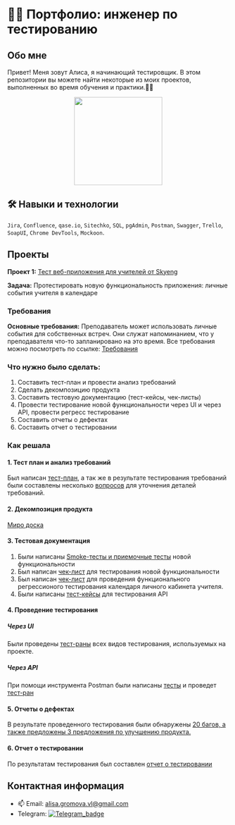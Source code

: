 # :woman_technologist: Портфолио: инженер по тестированию
## Обо мне
Привет! Меня зовут Алиса, я начинающий тестировщик.
В этом репозитории вы можете найти некоторые из моих проектов, выполненных во время обучения и практики.:woman_student:

<div id="header" align="center">
  <img src="https://media.giphy.com/media/LBWDvBC8F5kbxOI8Ms/giphy.gif" width="200"/>
</div>   

## :hammer_and_wrench: Навыки и технологии
``Jira``, ``Confluence``, ``qase.io``, ``Sitechko``, ``SQL``, ``pgAdmin``, ``Postman``, ``Swagger``, ``Trello``, ``SoapUI``, ``Chrome DevTools``, ``Mockoon``.

## Проекты
**Проект 1:** [Тест веб-приложения для учителей от Skyeng](https://github.com/AlisaGromova/My-portfolio/blob/main/Projects/%D0%9A%D0%B0%D0%BB%D0%B5%D0%BD%D0%B4%D0%B0%D1%80%D1%8C.md)

**Задача:** Протестировать новую функциональность приложения: личные события учителя в календаре
### Требования
**Основные требования:** Преподаватель может использовать личные события для собственных встреч. Они служат напоминанием, что у преподавателя что-то запланировано на это время.
Все требования можно посмотреть по ссылке: [Требования](https://skyengpublic.notion.site/6746e543d02c43879de0057cafe196b0)
### Что нужно было сделать:
1. Составить тест-план и провести анализ требований
2. Сделать декомпозицию продукта
3. Составить тестовую документацию (тест-кейсы, чек-листы)
4. Провести тестирование новой функциональности через UI и через API, провести регресс тестирование
5. Составить отчеты о дефектах
6. Составить отчет о тестировании
### Как решала
#### 1. Тест план и анализ требований
Был написан [тест-план](https://github.com/AlisaGromova/My-portfolio/blob/main/%D0%9A%D0%B0%D0%BB%D0%B5%D0%BD%D0%B4%D0%B0%D1%80%D1%8C%20SkyEng%20/%D0%A2%D0%B5%D1%81%D1%82-%D0%BF%D0%BB%D0%B0%D0%BD.md), а так же в результате тестирования требований были составлены несколько [вопросов](https://github.com/AlisaGromova/My-portfolio/blob/main/%D0%9A%D0%B0%D0%BB%D0%B5%D0%BD%D0%B4%D0%B0%D1%80%D1%8C%20SkyEng%20/%D0%A2%D0%B5%D1%81%D1%82%D0%B8%D1%80%D0%BE%D0%B2%D0%B0%D0%BD%D0%B8%D0%B5%20%D1%82%D1%80%D0%B5%D0%B1%D0%BE%D0%B2%D0%B0%D0%BD%D0%B8%D0%B9.md)  для уточнения деталей требований.

#### 2. Декомпозиция продукта
[Миро доска](https://miro.com/app/board/uXjVMVKtFGg=/?share_link_id=819397511490)

#### 3. Тестовая документация
1. Были написаны [Smoke-тесты и приемочные тесты](https://github.com/AlisaGromova/My-portfolio/blob/main/%D0%9A%D0%B0%D0%BB%D0%B5%D0%BD%D0%B4%D0%B0%D1%80%D1%8C%20SkyEng%20/%D0%A2%D0%B5%D1%81%D1%82%20%D0%BA%D0%B5%D0%B9%D1%81%D1%8B.md) новой функциональности
2. Был написан [чек-лист](https://github.com/AlisaGromova/My-portfolio/blob/main/%D0%9A%D0%B0%D0%BB%D0%B5%D0%BD%D0%B4%D0%B0%D1%80%D1%8C%20SkyEng%20/%D0%A7%D0%B5%D0%BA%20%D0%BB%D0%B8%D1%81%D1%82%D1%8B.md)  для тестирования новой функциональности
3. Был написан [чек-лист](https://github.com/AlisaGromova/My-portfolio/blob/main/%D0%9A%D0%B0%D0%BB%D0%B5%D0%BD%D0%B4%D0%B0%D1%80%D1%8C%20SkyEng%20/%D0%A7%D0%B5%D0%BA-%D0%BB%D0%B8%D1%81%D1%82%D1%8B%20%D1%80%D0%B5%D0%B3%D1%80%D0%B5%D1%81%D1%81.md) для проведения функционального регрессионого тестирования календаря личного кабинета учителя.
4. Были написаны [тест-кейсы](https://github.com/AlisaGromova/My-portfolio/blob/main/%D0%9A%D0%B0%D0%BB%D0%B5%D0%BD%D0%B4%D0%B0%D1%80%D1%8C%20SkyEng%20/%D0%A2%D0%B5%D1%81%D1%82%D1%8B%20API.md) для тестирования API

#### 4. Проведение тестирования
##### Через UI
Были проведены [тест-раны](https://github.com/AlisaGromova/My-portfolio/blob/main/%D0%9A%D0%B0%D0%BB%D0%B5%D0%BD%D0%B4%D0%B0%D1%80%D1%8C%20SkyEng%20/%D0%9F%D1%80%D0%BE%D0%B2%D0%B5%D0%B4%D0%B5%D0%BD%D0%B8%D0%B5%20%D1%82%D0%B5%D1%81%D1%82%D0%B8%D1%80%D0%BE%D0%B2%D0%B0%D0%BD%D0%B8%D1%8F.md) всех видов тестирования, используемых на проекте.
##### Через API
При помощи инструмента Postman были написаны [тесты](https://github.com/AlisaGromova/My-portfolio/blob/main/%D0%9A%D0%B0%D0%BB%D0%B5%D0%BD%D0%B4%D0%B0%D1%80%D1%8C%20SkyEng%20/API%20%D1%82%D0%B5%D1%81%D1%82%D1%8B%20%D1%81%D0%BF%D0%B8%D1%81%D0%BE%D0%BA) и проведет [тест-ран](https://github.com/AlisaGromova/My-portfolio/blob/main/%D0%9A%D0%B0%D0%BB%D0%B5%D0%BD%D0%B4%D0%B0%D1%80%D1%8C%20SkyEng%20/%D0%A2%D0%B5%D1%81%D1%82%20%D1%80%D0%B0%D0%BD%20%D0%9F%D0%BE%D1%81%D1%82%D0%BC%D0%B0%D0%BD.md)

#### 5. Отчеты о дефектах
В результате проведенного тестирования были обнаружены [20 багов, а также предложены 3 предложения по улучшению продукта.](https://github.com/AlisaGromova/My-portfolio/blob/main/%D0%9A%D0%B0%D0%BB%D0%B5%D0%BD%D0%B4%D0%B0%D1%80%D1%8C%20SkyEng%20/%D0%91%D0%B0%D0%B3-%D1%80%D0%B5%D0%BF%D0%BE%D1%80%D1%82%D1%8B.md)
#### 6. Отчет о тестировании
По результатам тестирования был составлен [отчет о тестировании](https://github.com/AlisaGromova/My-portfolio/blob/main/%D0%9A%D0%B0%D0%BB%D0%B5%D0%BD%D0%B4%D0%B0%D1%80%D1%8C%20SkyEng%20/%D0%9E%D1%82%D1%87%D0%B5%D1%82%20%D0%BE%20%D1%82%D0%B5%D1%81%D1%82%D0%B8%D1%80%D0%BE%D0%B2%D0%B0%D0%BD%D0%B8%D0%B8.md)

## Контактная информация
- :mailbox: Email: <alisa.gromova.vl@gmail.com>
- Telegram: [![Telegram_badge](https://img.shields.io/badge/Telegram-blue?logo=telegram&logoColor=white)](https://t.me/gromova_alisa)


























